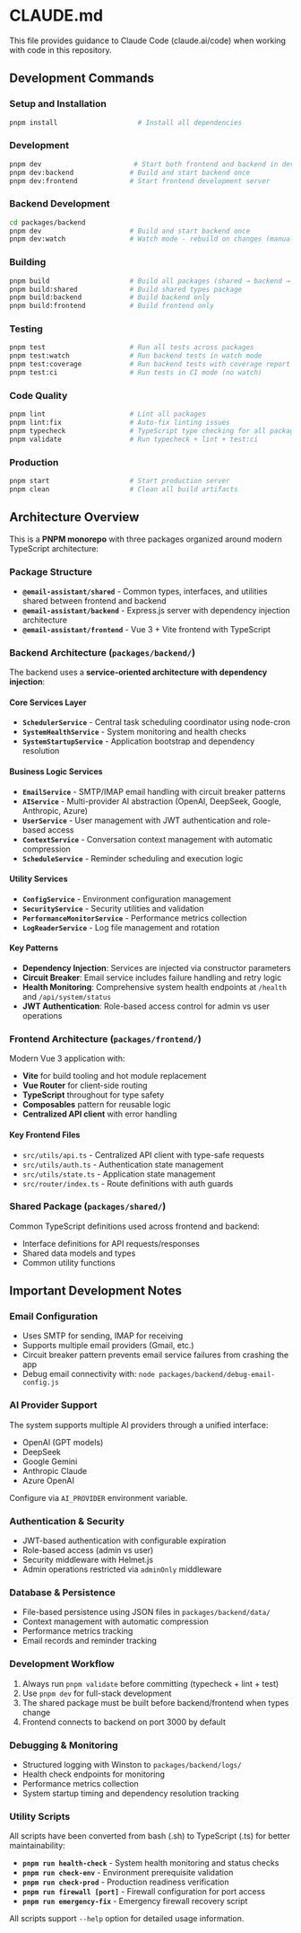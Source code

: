 # CLAUDE.md

This file provides guidance to Claude Code (claude.ai/code) when working with code in this repository.

## Development Commands

### Setup and Installation
```bash
pnpm install                    # Install all dependencies
```

### Development
```bash
pnpm dev                       # Start both frontend and backend in development mode
pnpm dev:backend              # Build and start backend once
pnpm dev:frontend             # Start frontend development server
```

### Backend Development
```bash
cd packages/backend
pnpm dev                      # Build and start backend once
pnpm dev:watch                # Watch mode - rebuild on changes (manual restart needed)
```

### Building
```bash
pnpm build                    # Build all packages (shared → backend → frontend)
pnpm build:shared             # Build shared types package
pnpm build:backend            # Build backend only
pnpm build:frontend           # Build frontend only
```

### Testing
```bash
pnpm test                     # Run all tests across packages
pnpm test:watch               # Run backend tests in watch mode
pnpm test:coverage            # Run backend tests with coverage report
pnpm test:ci                  # Run tests in CI mode (no watch)
```

### Code Quality
```bash
pnpm lint                     # Lint all packages
pnpm lint:fix                 # Auto-fix linting issues
pnpm typecheck                # TypeScript type checking for all packages
pnpm validate                 # Run typecheck + lint + test:ci
```

### Production
```bash
pnpm start                    # Start production server
pnpm clean                    # Clean all build artifacts
```

## Architecture Overview

This is a **PNPM monorepo** with three packages organized around modern TypeScript architecture:

### Package Structure
- **`@email-assistant/shared`** - Common types, interfaces, and utilities shared between frontend and backend
- **`@email-assistant/backend`** - Express.js server with dependency injection architecture
- **`@email-assistant/frontend`** - Vue 3 + Vite frontend with TypeScript

### Backend Architecture (`packages/backend/`)

The backend uses a **service-oriented architecture with dependency injection**:

#### Core Services Layer
- **`SchedulerService`** - Central task scheduling coordinator using node-cron
- **`SystemHealthService`** - System monitoring and health checks
- **`SystemStartupService`** - Application bootstrap and dependency resolution

#### Business Logic Services
- **`EmailService`** - SMTP/IMAP email handling with circuit breaker patterns
- **`AIService`** - Multi-provider AI abstraction (OpenAI, DeepSeek, Google, Anthropic, Azure)
- **`UserService`** - User management with JWT authentication and role-based access
- **`ContextService`** - Conversation context management with automatic compression
- **`ScheduleService`** - Reminder scheduling and execution logic

#### Utility Services
- **`ConfigService`** - Environment configuration management
- **`SecurityService`** - Security utilities and validation
- **`PerformanceMonitorService`** - Performance metrics collection
- **`LogReaderService`** - Log file management and rotation

#### Key Patterns
- **Dependency Injection**: Services are injected via constructor parameters
- **Circuit Breaker**: Email service includes failure handling and retry logic
- **Health Monitoring**: Comprehensive system health endpoints at `/health` and `/api/system/status`
- **JWT Authentication**: Role-based access control for admin vs user operations

### Frontend Architecture (`packages/frontend/`)

Modern Vue 3 application with:
- **Vite** for build tooling and hot module replacement
- **Vue Router** for client-side routing
- **TypeScript** throughout for type safety
- **Composables** pattern for reusable logic
- **Centralized API client** with error handling

#### Key Frontend Files
- `src/utils/api.ts` - Centralized API client with type-safe requests
- `src/utils/auth.ts` - Authentication state management
- `src/utils/state.ts` - Application state management
- `src/router/index.ts` - Route definitions with auth guards

### Shared Package (`packages/shared/`)

Common TypeScript definitions used across frontend and backend:
- Interface definitions for API requests/responses
- Shared data models and types
- Common utility functions

## Important Development Notes

### Email Configuration
- Uses SMTP for sending, IMAP for receiving
- Supports multiple email providers (Gmail, etc.)
- Circuit breaker pattern prevents email service failures from crashing the app
- Debug email connectivity with: `node packages/backend/debug-email-config.js`

### AI Provider Support
The system supports multiple AI providers through a unified interface:
- OpenAI (GPT models)
- DeepSeek
- Google Gemini
- Anthropic Claude
- Azure OpenAI

Configure via `AI_PROVIDER` environment variable.

### Authentication & Security
- JWT-based authentication with configurable expiration
- Role-based access (admin vs user)
- Security middleware with Helmet.js
- Admin operations restricted via `adminOnly` middleware

### Database & Persistence
- File-based persistence using JSON files in `packages/backend/data/`
- Context management with automatic compression
- Performance metrics tracking
- Email records and reminder tracking

### Development Workflow
1. Always run `pnpm validate` before committing (typecheck + lint + test)
2. Use `pnpm dev` for full-stack development
3. The shared package must be built before backend/frontend when types change
4. Frontend connects to backend on port 3000 by default

### Debugging & Monitoring
- Structured logging with Winston to `packages/backend/logs/`
- Health check endpoints for monitoring
- Performance metrics collection
- System startup timing and dependency resolution tracking

### Utility Scripts
All scripts have been converted from bash (.sh) to TypeScript (.ts) for better maintainability:

- **`pnpm run health-check`** - System health monitoring and status checks
- **`pnpm run check-env`** - Environment prerequisite validation
- **`pnpm run check-prod`** - Production readiness verification
- **`pnpm run firewall [port]`** - Firewall configuration for port access
- **`pnpm run emergency-fix`** - Emergency firewall recovery script

All scripts support `--help` option for detailed usage information.